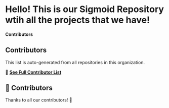 # Hello! This is our Sigmoid Repository wtih all the projects that we have!

#### Contributors

<!-- readme: contributors -start -->
<!-- readme: contributors -end -->


## Contributors

This list is auto-generated from all repositories in this organization.

📌 **[See Full Contributor List](CONTRIBUTORS.md)**

## 👥 Contributors

Thanks to all our contributors! 🙏

<table>
<tr>
</tr>
</table>

